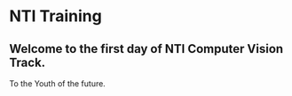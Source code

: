 # NTI Training

## Welcome to the first day of NTI Computer Vision Track.

To the Youth of the future.